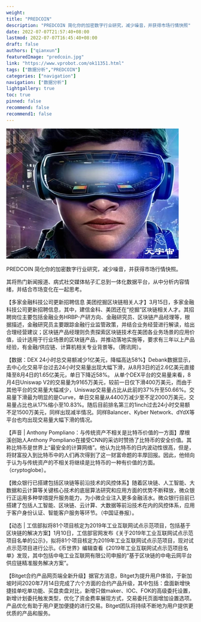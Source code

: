 ```yaml
---
weight: 
title: "PREDCOIN"
description: "PREDCOIN 简化你的加密数字行业研究，减少噪音，并获得市场行情快照"
date: 2022-07-07T21:57:40+08:00
lastmod: 2022-07-07T16:45:40+08:00
draft: false
authors: ["qianxun"]
featuredImage: "predcoin.jpg"
link: "https://www.vprobot.com/ok11351.html"
tags: ["数据分析","PREDCOIN"]
categories: ["navigation"]
navigation: ["数据分析"]
lightgallery: true
toc: true
pinned: false
recommend: false
recommend1: false
---
```

![](64ae5a7961e53fd102c266db4e8f115.jpg)

PREDCOIN 简化你的加密数字行业研究，减少噪音，并获得市场行情快照。

其将热门新闻报道、病式社交媒体帖子汇总到一体化数据平台，从中分析内容情绪，并结合市场变化在一起思考。

【多家金融科技公司更新招聘信息 美团挖掘区块链相关人才】3月15日，多家金融科技公司更新招聘信息，其中，建信金科、美团还在“挖掘”区块链相关人才。其招聘岗位主要包括金融业务HRBP-产研方向、金融研究员、区块链产品经理等，根据描述，金融研究员主要跟踪金融行业监管政策，并结合业务经营进行解读，给出合理经营建议；区块链产品经理则负责探索区块链技术在美团各业务场景的应用价值，设计适用于行业场景的区块链产品，并推动落地实施等，要求有三年以上产品经验，有金融/供应链、计算机相关专业背景等。（腾讯网）。

【数据：DEX 24小时总交易额减少1亿美元，降幅高达58%】Debank数据显示，去中心化交易平台过去24小时交易量出现大幅下滑，从8月3日的近2.6亿美元直接降至8月4日的1.65亿美元，单日下降近58%。 从单个DEX平台的交易量来看，8月4日Uniswap V2的交易量为9165万美元，较前一日仅下滑400万美元，而由于其他平台的交易量大幅减少，Uniswap交易量占比从此前的37%升至50.66%。交易量下滑最为明显的是Curve，单日交易量从4400万减少至不足2000万美元，交易量占比也从17%缩小至10.83%。随后目前排名第三的1inch过去24小时交易额不足1500万美元，同样出现减半情况。同样Balancer、Kyber Network、dYdX等平台也均出现交易量大幅下滑的情况。

【声音 | Anthony Pompliano：与传统资产不相关是比特币价值的一方面】摩根溪创始人Anthony Pompliano在接受CNN的采访时赞扬了比特币的安全价值。其称比特币是世界上“最安全的计算网络”。他认为比特币的日内波动性很高，但是，将财富投入到比特币中的人们再次得到了这一财富命题的丰厚回报。因此，他倾向于认为与传统资产的不相关将继续是比特币的一种有价值的方面。（cryptoglobe）。

【微众银行已搭建包括区块链等前沿技术的风控体系】随着区块链、人工智能、大数据和云计算等关键核心技术的底层算法研究和应用方面的优势不断释放，微众银行正运用多种举措提升服务能力，为小微企业注入更多金融活水。微众银行目前已搭建了包括人工智能、区块链、云计算、大数据等前沿技术在内的风控体系，应用于客户身份认证、智能客户服务等环节。（中国证券报）。

【动态 | 工信部拟将81个项目核定为2019年工业互联网试点示范项目，包括基于区块链的解决方案】1月10日，工信部官网发布《关于2019年工业互联网试点示范项目名单的公示》，拟将81个项目核定为2019年工业互联网试点示范项目，现对试点示范项目进行公示。《币世界》编辑查看《2019年工业互联网试点示范项目名单》发现，其中包括中电工业互联网有限公司申报的“基于区块链的中电云网平台供应链精准服务解决方案”。

【Bitget合约产品网页端全新升级】据官方消息，Bitget为提升用户体验，于新加坡时间2020年7月14日完成了六个方面的合约产品升级，其中包括：盘面新增快捷挂单吃单功能、买盘卖盘对比，新增只做maker、IOC、FOK的高级委托设置，新增计划委托触发类型，优化了资金费率展现方式，交易委托页面增加设置选项。产品优化有助于用户更加便捷的进行交易。Bitget团队将持续不断地为用户提供更优质的产品和服务。